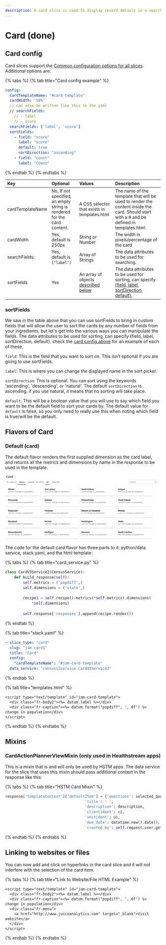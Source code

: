 ```yaml
---
description: A card slice is used to display record details in a searchable sortable way.
---
```


# Card \(done\)

## Card config

Card slices support the [Common configuration options for all slices](../slices/slices-and-common-configuration.md). Additional options are:

{% tabs %}
{% tab title="Card config example" %}
```yaml
config:
  cardTemplateName: "#card-template"
  cardWidth: '50%'
  // can also be written like this in the yaml
  // searchFields:
    // - label
    // - score
  searchFields: ['label', 'score']
  sortFields:
    - field: "score"
      label: "Score"
      default: true
      sortDirection: "ascending"
    - field: "count"
      label: "Count"
```
{% endtab %}
{% endtabs %}

| Key | Optional | Values | Description |
| :--- | :--- | :--- | :--- |
| cardTemplateName | No,  If not specified, an empty string is rendered for the card content. | A CSS selector that exists in templates.html | The name of the template that will be used to render the content inside the card. Should start with a \# and be defined in templates.html. |
| cardWidth | Yes, default is 250px | String or Number | The width in pixels/percentage of the card |
| searchFields: | Yes, default is `["label"]` | Array of Strings | The data attributes to be used for searching. |
| sortFields | Yes | An array of objects [described below](card-slice.md#sortfields) | The data attributes to be used for sorting, can specify [{field, label, sortDirection, default}.](card-slice.md#sortfields) |

### sortFields

We saw in the table above that you can use sortFields to bring in custom fields that will allow the user to sort the cards by any number of fields from your ingredients, but let's get into the various ways you can manipulate the fields. The data attributes to be used for sorting, can specify {field, label, sortDirection, default}. check the [card config above](card-slice.md#card-config) for an example of each of these.

`field`: This is the field that you want to sort on. This isn't optional if you are going to use sortFields.

`label`: This is where you can change the displayed name in the sort picker.

`sortDirection`: This is optional. You can sort using the keywords 'ascending', 'descending', or 'natural'. The default `sortDirection` is ascending. if you use natural, it means that no sorting will take place. 

`default`: This will be a boolean value that you will use to say which field you want to be the default field to sort your cards by. The default value for `default` is false, so you only need to really use this when noting which field is true/will be the default.

## Flavors of Card

### Default \(card\)

The default flavor renders the first supplied dimension as the card label, and returns all the metrics and dimensions by name in the response to be used in the template.

![](../../.gitbook/assets/card-default.png)

The code for the default card flavor has three parts to it: python/data service, stack.yaml, and the html template:

{% tabs %}
{% tab title="card\_service.py" %}
```python
class CardV3Service2(CensusService):
    def build_response(self):
        self.metrics = ('popdiff',)
        self.dimensions = ('state',)

        recipe1 = self.recipe().metrics(*self.metrics).dimensions(
            *self.dimensions)

        self.response['responses'].append(recipe.render())
```
{% endtab %}

{% tab title="stack.yaml" %}
```yaml
- slice_type: "card"
  slug: "jam-card1"
  title: "Card"
  config:
    "cardTemplateName": "#jam-card-template"
  data_service: "censusv2service.CardV3Service2"
```
{% endtab %}

{% tab title="templates.html" %}
```markup
<script type="text/template" id="jam-card-template">
  <div class="fr-body2"><%= datum.label %></div>
  <div class="fr-caption"><%= datum.format("popdiff", ',.0f') %> change in population</div>
</script>
```
{% endtab %}
{% endtabs %}

## Mixins

### CardActionPlannerViewMixin \(only used in Healthstream apps\)

This is a mixin that is and will only be used by HSTM apps. The data service for the slice that uses this mixin should pass additional context in the response like this:

{% tabs %}
{% tab title="HSTM Card Mixin" %}
```python
response['templateContext']['defaultItem'] = {'questions': selected_question,
                                    'title': ' ',
                                    'description': description,
                                    'clientident': ci,
                                    'unitident': ui,
                                    'due_date': datetime.now().date(),
                                    'created_by': self.request.user.get_full_name()}
```
{% endtab %}
{% endtabs %}

## Linking to websites or files

You can now add and click on hyperlinks in the card slice and it will not interfere with the selection of the card item.

{% tabs %}
{% tab title="Link to Website/File HTML Example" %}
```markup
<script type="text/template" id="jam-card-template">
  <div class="fr-body2"><%= datum.label %></div>
  <div class="fr-caption"><%= datum.format("popdiff", ',.0f') %> change in population</div>
  <div class="fr-menu">
    <a href="http://www.juiceanalytics.com" target="_blank">Visit website</a>
  </div>
</script>
```
{% endtab %}
{% endtabs %}

